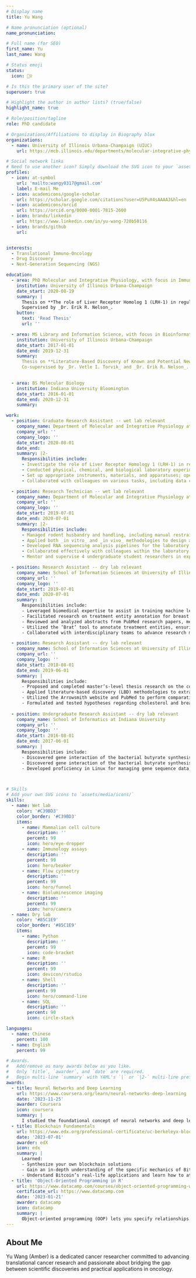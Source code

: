 ```yaml
---
# Display name
title: Yu Wang

# Name pronunciation (optional)
name_pronunciation: 

# Full name (for SEO)
first_name: Yu
last_name: Wang

# Status emoji
status:
  icon: 🏋️‍♀️

# Is this the primary user of the site?
superuser: true

# Highlight the author in author lists? (true/false)
highlight_name: true

# Role/position/tagline
role: PhD candidate

# Organizations/Affiliations to display in Biography blox
organizations:
  - name: University of Illinois Urbana-Champaign (UIUC)
    url: https://mcb.illinois.edu/departments/molecular-integrative-physiology

# Social network links
# Need to use another icon? Simply download the SVG icon to your `assets/media/icons/` folder.
profiles:
  - icon: at-symbol
    url: 'mailto:wangy0317@gmail.com'
    label: E-mail Me
  - icon: academicons/google-scholar
    url: https://scholar.google.com/citations?user=U5PuX4sAAAAJ&hl=en
  - icon: academicons/orcid
    url: https://orcid.org/0000-0001-7815-2600
  - icon: brands/linkedin
    url: https://www.linkedin.com/in/yu-wang-720b50116
  - icon: brands/github
    url: 


interests:
  - Translational Immuno-Oncology
  - Drug Discovery
  - Next-Generation Sequencing (NGS)

education:
  - area: PhD Molecular and Integrative Physiology, with focus in Immuno-oncology (Expected Graduation 2025)
    institution: University of Illinois Urbana-Champaign
    date_start: 2020-08-19
    summary: |
      Thesis on **The role of Liver Receptor Homolog 1 (LRH-1) in regulating breast cancer progression by modulating the immune response**. 
      Supervised by _Dr. Erik R. Nelson_. 
    button:
      text: 'Read Thesis'
      url: ''

  - area: MS Library and Information Science, with focus in Bioinformatics
    institution: University of Illinois Urbana-Champaign
    date_start: 2017-01-01
    date_end: 2019-12-31
    summary:
      Thesis on **Literature-Based Discovery of Known and Potential New Mechanisms for Relating the Status of Cholesterol to the Progression of Breast Cancer**.
      Co-supervised by _Dr. Vetle I. Torvik_ and _Dr. Erik R. Nelson_.
    

  - area: BS Molecular Biology
    institution: Indiana University Bloomington
    date_start: 2016-01-01
    date_end: 2020-12-31
    summary: 

work:
  - position: Graduate Research Assistant -- wet lab relevant
    company_name: Department of Molecular and Integrative Physiology at University of Illinois Urbana-Champaign
    company_url: ''
    company_logo: ''
    date_start: 2020-08-01
    date_end: 
    summary: |2-
      Responsibilities include:
      - Investigate the role of Liver Receptor Homology 1 (LRH-1) in regulating neutrophil functions relevant to cancer progression
      - Conducted physical, chemical, and biological laboratory experiments, supporting data acquisition from cell cultures, mouse studies, and genotyping to advance research objectives
      - Set up appropriate instruments, materials, and apparatuses; operate laboratory equipment required for genotyping
      - Collaborated with colleagues on various tasks, including data collection and analysis, to enhance research outcomes and foster a team-oriented environment

  - position: Research Technician -- wet lab relevant
    company_name: Department of Molecular and Integrative Physiology at University of Illinois Urbana-Champaign
    company_url: ''
    company_logo: ''
    date_start: 2019-07-01
    date_end: 2020-07-01
    summary: |2-
      Responsibilities include:
      - Managed rodent husbandry and handling, including manual restraint, injections, tumor measurement, and necropsy, ensuring adherence to ethical and regulatory standards
      - Applied both _in vitro_ and _in vivo_ methodologies to design and execute hypothesis-driven experiments, enhancing the robustness of research findings
      - Developed RNA sequencing analysis pipelines for the laboratory, incorporating advanced network analysis techniques such as Weighted Gene Co-expression Network Analysis (WGCNA) to derive meaningful insights
      - Collaborated effectively with colleagues within the laboratory and across departments to drive interdisciplinary research initiatives and share knowledge
      - Mentor and supervise 4 undergraduate student researchers in experiment setup, execution, and data analysis, enhancing their practical skills and research competencies

  - position: Research Assistant -- dry lab relevant
    company_name: School of Information Sciences at University of Illinois Urbana-Champaign
    company_url: ''
    company_logo: ''
    date_start: 2019-07-01
    date_end: 2020-07-01
    summary: |
      Responsibilities include:
      - Leveraged biomedical expertise to assist in training machine learning models across various projects, enhancing predictive accuracy in healthcare applications
      - Facilitated research on treatment entity annotation for breast cancer and diabetes, contributing to the development of datasets used in machine learning algorithms
      - Reviewed and analyzed abstracts from PubMed research papers, meticulously identifying and extracting treatment references to create high-quality training data for machine learning applications
      - Utilized the ‘Brat’ tool to annotate treatment entities, ensuring precise classification according to established thesis guidelines, demonstrating strong attention to detail
      - Collaborated with interdisciplinary teams to advance research methodologies, contributing to the integration of machine learning techniques in biomedical studies

  - position: Research Assistant -- dry lab relevant
    company_name: School of Information Sciences at University of Illinois Urbana-Champaign
    company_url: ''
    company_logo: ''
    date_start: 2018-08-01
    date_end: 2019-06-01
    summary: |
      Responsibilities include:
      - Proposed and completed master’s-level thesis research on the correlation between breast cancer and cholesterol
      - Applied literature-based discovery (LBD) methodologies to extract and analyze data from scientific literature, uncovering potential mechanisms linking cholesterol and breast cancer through data-driven insights
      - Utilized the Arrowsmith website and PubMed to perform comparative analysis of research studies, leveraging text mining techniques to aggregate relevant data on how cholesterol influences breast cancer progression
      - Formulated and tested hypotheses regarding cholesterol and breast cancer associations, employing analytical reasoning and modeling to propose new research directions and inform future studies
  
  - position: Undergraduate Research Assistant -- dry lab relevant
    company_name: School of Informatics at Indiana University
    company_url: ''
    company_logo: ''
    date_start: 2016-08-01
    date_end: 2017-06-01
    summary: |
      Responsibilities include:
      - Discovered gene interaction of the bacterial butyrate synthesis pathways (acetyl-CoA, glutarate, 4-aminobutyrate, and lysine pathways) between microbial species (Firmicutes, Proteobacteria, Fusobacteria, etc.) and their hosts through literature review
      - Discovered gene interaction of the bacterial butyrate synthesis pathways (acetyl-CoA, glutarate, 4-aminobutyrate, and lysine pathways) between microbial species (Firmicutes, Proteobacteria, Fusobacteria, etc.) and their hosts through literature review
      - Developed proficiency in Linux for managing gene sequence data, enhancing data processing capabilities and ensuring efficient handling of large genomic datasets in research projects



# Skills
# Add your own SVG icons to `assets/media/icons/`
skills:
  - name: Wet lab
    color: '#C39BD3'
    color_border: '#C39BD3'
    items:
      - name: Mammalian cell culture
        description: ''
        percent: 99
        icon: hero/eye-dropper
      - name: Immunology assays
        description: ''
        percent: 99
        icon: hero/beaker
      - name: Flow cytometry
        description: ''
        percent: 99
        icon: hero/funnel
      - name: Bioluminescence imaging
        description: ''
        percent: 99
        icon: hero/camera
  - name: Dry lab
    color: '#85C1E9'
    color_border: '#85C1E9'
    items:
      - name: Python
        description: ''
        percent: 99
        icon: code-bracket
      - name: R
        description: ''
        percent: 99
        icon: devicon/rstudio
      - name: Shell
        description: ''
        percent: 99
        icon: hero/command-line
      - name: SQL
        description: ''
        percent: 90
        icon: circle-stack

languages:
  - name: Chinese
    percent: 100
  - name: English
    percent: 99

# Awards.
#   Add/remove as many awards below as you like.
#   Only `title`, `awarder`, and `date` are required.
#   Begin multi-line `summary` with YAML's `|` or `|2-` multi-line prefix and indent 2 spaces below.
awards:
  - title: Neural Networks and Deep Learning
    url: https://www.coursera.org/learn/neural-networks-deep-learning
    date: '2023-11-25'
    awarder: Coursera
    icon: coursera
    summary: |
      I studied the foundational concept of neural networks and deep learning. By the end, I was familiar with the significant technological trends driving the rise of deep learning; build, train, and apply fully connected deep neural networks; implement efficient (vectorized) neural networks; identify key parameters in a neural network’s architecture; and apply deep learning to your own applications.
  - title: Blockchain Fundamentals
    url: https://www.edx.org/professional-certificate/uc-berkeleyx-blockchain-fundamentals
    date: '2023-07-01'
    awarder: edX
    icon: edx
    summary: |
      Learned:
      - Synthesize your own blockchain solutions
      - Gain an in-depth understanding of the specific mechanics of Bitcoin
      - Understand Bitcoin’s real-life applications and learn how to attack and destroy Bitcoin, Ethereum, smart contracts and Dapps, and alternatives to Bitcoin’s Proof-of-Work consensus algorithm
  - title: 'Object-Oriented Programming in R'
    url: https://www.datacamp.com/courses/object-oriented-programming-with-s3-and-r6-in-r
    certificate_url: https://www.datacamp.com
    date: '2023-01-21'
    awarder: datacamp
    icon: datacamp
    summary: |
      Object-oriented programming (OOP) lets you specify relationships between functions and the objects that they can act on, helping you manage complexity in your code. This is an intermediate level course, providing an introduction to OOP, using the S3 and R6 systems. S3 is a great day-to-day R programming tool that simplifies some of the functions that you write. R6 is especially useful for industry-specific analyses, working with web APIs, and building GUIs.
---
```


## About Me

Yu Wang (Amber) is a dedicated cancer researcher committed to advancing translational cancer research and passionate about bridging the gap between scientific discoveries and practical applications in oncology.
